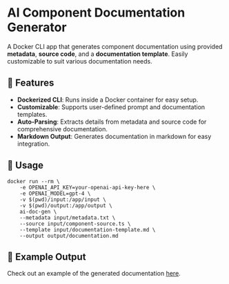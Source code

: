 # AI Component Documentation Generator

A Docker CLI app that generates component documentation using provided **metadata**, **source code**, and a **documentation template**. Easily customizable to suit various documentation needs.

## 🚀 Features

- **Dockerized CLI**: Runs inside a Docker container for easy setup.
- **Customizable**: Supports user-defined prompt and documentation templates.
- **Auto-Parsing**: Extracts details from metadata and source code for comprehensive documentation.
- **Markdown Output**: Generates documentation in markdown for easy integration.

## 🔧 Usage

```shell
docker run --rm \
    -e OPENAI_API_KEY=your-openai-api-key-here \
    -e OPENAI_MODEL=gpt-4 \
    -v $(pwd)/input:/app/input \
    -v $(pwd)/output:/app/output \
    ai-doc-gen \
    --metadata input/metadata.txt \
    --source input/component-source.ts \
    --template input/documentation-template.md \
    --output output/documentation.md
```

## 📄 Example Output

Check out an example of the generated documentation [here](https://github.com/daniel-dihardja/ai-doc-generator/blob/master/output/documentation.md).
